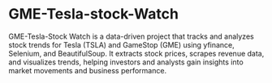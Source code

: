 # GME-Tesla-stock-Watch
GME-Tesla-Stock Watch is a data-driven project that tracks and analyzes stock trends for Tesla (TSLA) and GameStop (GME) using yfinance, Selenium, and BeautifulSoup. It extracts stock prices, scrapes revenue data, and visualizes trends, helping investors and analysts gain insights into market movements and business performance.
